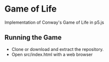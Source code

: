 # Game of Life
Implementation of Conway's Game of Life in p5.js

## Running the Game
- Clone or download and extract the repository.
- Open src/index.html with a web browser
